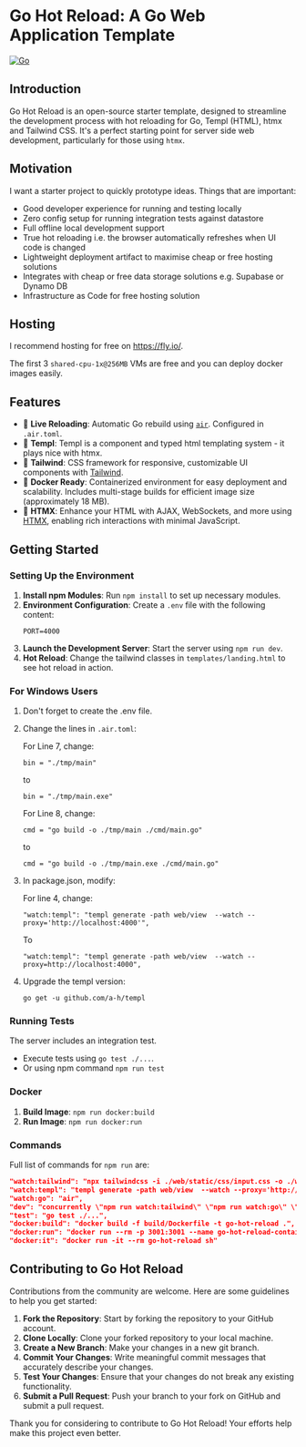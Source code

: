 # Go Hot Reload: A Go Web Application Template

[![Go](https://github.com/tombrereton/go-hot-reload/actions/workflows/go.yml/badge.svg)](https://github.com/tombrereton/go-hot-reload/actions/workflows/go.yml)

## Introduction

Go Hot Reload is an open-source starter template, designed to streamline the development process with hot reloading for Go, Templ (HTML), htmx and Tailwind CSS. It's a perfect starting point for server side web development, particularly for those using `htmx`.

## Motivation
I want a starter project to quickly prototype ideas. Things that are important:
- Good developer experience for running and testing locally
- Zero config setup for running integration tests against datastore
- Full offline local development support
- True hot reloading i.e. the browser automatically refreshes when UI code is changed
- Lightweight deployment artifact to maximise cheap or free hosting solutions
- Integrates with cheap or free data storage solutions e.g. Supabase or Dynamo DB
- Infrastructure as Code for free hosting solution

## Hosting

I recommend hosting for free on https://fly.io/.

The first 3 `shared-cpu-1x@256MB` VMs are free and you can deploy docker images easily.

## Features

- 🔄 **Live Reloading**: Automatic Go rebuild using [`air`](https://github.com/cosmtrek/air). Configured in `.air.toml`.
- 📄 **Templ**: Templ is a component and typed html templating system - it plays nice with htmx.
- 💅 **Tailwind**: CSS framework for responsive, customizable UI components with [Tailwind](https://tailwindcss.com/).
- 🐳 **Docker Ready**: Containerized environment for easy deployment and scalability. Includes multi-stage builds for efficient image size (approximately 18 MB).
- 🚀 **HTMX**: Enhance your HTML with AJAX, WebSockets, and more using [HTMX](https://htmx.org/), enabling rich interactions with minimal JavaScript.

## Getting Started

### Setting Up the Environment

1. **Install npm Modules**: Run `npm install` to set up necessary modules.
2. **Environment Configuration**: Create a `.env` file with the following content:
   ```
   PORT=4000
   ```
3. **Launch the Development Server**: Start the server using `npm run dev`.
4. **Hot Reload**: Change the tailwind classes in `templates/landing.html` to see hot reload in action.

### For Windows Users

1. Don't forget to create the .env file.

2. Change the lines in `.air.toml`:

   For Line 7, change:
   ```
   bin = "./tmp/main"
   ```
   to
   ```
   bin = "./tmp/main.exe"
   ```

   For Line 8, change:
   ```
   cmd = "go build -o ./tmp/main ./cmd/main.go" 
   ```
   to 
   ```
   cmd = "go build -o ./tmp/main.exe ./cmd/main.go"
   ```

3. In package.json, modify:

   For line 4, change:
   ```
   "watch:templ": "templ generate -path web/view  --watch --proxy='http://localhost:4000'",
   ```

   To

   ```
   "watch:templ": "templ generate -path web/view  --watch --proxy=http://localhost:4000",
   ```

4. Upgrade the templ version:

   ```
   go get -u github.com/a-h/templ
   ```

### Running Tests

The server includes an integration test.

- Execute tests using `go test ./...`.
- Or using npm command `npm run test`

### Docker

1. **Build Image**: `npm run docker:build`
2. **Run Image**: `npm run docker:run`

### Commands

Full list of commands for `npm run` are:

```json
"watch:tailwind": "npx tailwindcss -i ./web/static/css/input.css -o ./web/static/css/output.css --watch",
"watch:templ": "templ generate -path web/view  --watch --proxy='http://localhost:4000'",
"watch:go": "air",
"dev": "concurrently \"npm run watch:tailwind\" \"npm run watch:go\" \"npm run watch:templ\"",
"test": "go test ./...",
"docker:build": "docker build -f build/Dockerfile -t go-hot-reload .",
"docker:run": "docker run --rm -p 3001:3001 --name go-hot-reload-container go-hot-reload",
"docker:it": "docker run -it --rm go-hot-reload sh"
```

## Contributing to Go Hot Reload

Contributions from the community are welcome. Here are some guidelines to help you get started:

1. **Fork the Repository**: Start by forking the repository to your GitHub account.
2. **Clone Locally**: Clone your forked repository to your local machine.
3. **Create a New Branch**: Make your changes in a new git branch.
4. **Commit Your Changes**: Write meaningful commit messages that accurately describe your changes.
5. **Test Your Changes**: Ensure that your changes do not break any existing functionality.
6. **Submit a Pull Request**: Push your branch to your fork on GitHub and submit a pull request.

Thank you for considering to contribute to Go Hot Reload! Your efforts help make this project even better.
